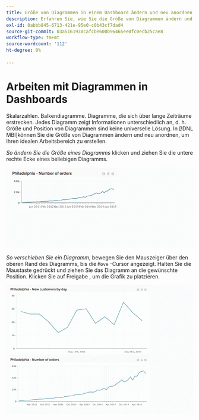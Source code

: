 ```yaml
---
title: Größe von Diagrammen in einem Dashboard ändern und neu anordnen
description: Erfahren Sie, wie Sie die Größe von Diagrammen ändern und neu anordnen können, um Ihren idealen Arbeitsbereich zu erstellen.
exl-id: 0abbb845-6713-421e-95e0-c0b43cf7dad4
source-git-commit: 03a5161930cafcbe600b96465ee0fc0ecb25cae8
workflow-type: tm+mt
source-wordcount: '112'
ht-degree: 0%

---
```


# Arbeiten mit Diagrammen in Dashboards

Skalarzahlen. Balkendiagramme. Diagramme, die sich über lange Zeiträume erstrecken. Jedes Diagramm zeigt Informationen unterschiedlich an, d. h. Größe und Position von Diagrammen sind keine universelle Lösung. In [!DNL MBI]können Sie die Größe von Diagrammen ändern und neu anordnen, um Ihren idealen Arbeitsbereich zu erstellen.

*So ändern Sie die Größe eines Diagramms* klicken und ziehen Sie die untere rechte Ecke eines beliebigen Diagramms.

![Größendiagramm](../../assets/Resize_Chart_in_Dashboard.gif)

*So verschieben Sie ein Diagramm*, bewegen Sie den Mauszeiger über den oberen Rand des Diagramms, bis die `Move` -Cursor angezeigt. Halten Sie die Maustaste gedrückt und ziehen Sie das Diagramm an die gewünschte Position. Klicken Sie auf Freigabe , um die Grafik zu platzieren.

![Diagramm verschieben](../../assets/Move_Chart_in_Dashboard.gif)
